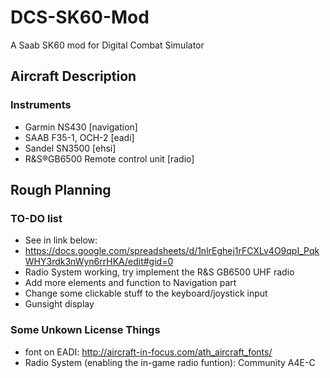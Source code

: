 # DCS-SK60-Mod
A Saab SK60 mod for Digital Combat Simulator
## Aircraft Description
### Instruments
+ Garmin NS430 [navigation]
+ SAAB F35-1, OCH-2 [eadi]
+ Sandel SN3500 [ehsi]
+ R&S®GB6500 Remote control unit [radio] 
## Rough Planning
### TO-DO list
+ See in link below:
+ https://docs.google.com/spreadsheets/d/1nlrEghej1rFCXLv4O9qpI_PqkWHY3rdk3nWyn6rrHKA/edit#gid=0
+ Radio System working, try implement the R&S GB6500 UHF radio
+ Add more elements and function to Navigation part
+ Change some clickable stuff to the keyboard/joystick input
+ Gunsight display

### Some Unkown License Things
+ font on EADI: http://aircraft-in-focus.com/ath_aircraft_fonts/
+ Radio System (enabling the in-game radio funtion): Community A4E-C
